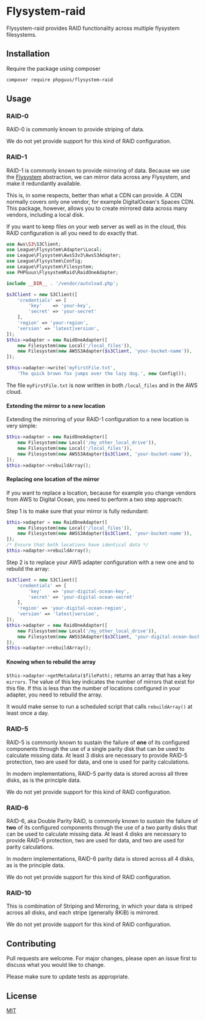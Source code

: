 # Flysystem-raid

Flysystem-raid provides RAID functionality across multiple flysystem filesystems. 

## Installation

Require the package using composer

```bash
composer require phpguus/flysystem-raid
```

## Usage

### RAID-0

RAID-0 is commonly known to provide striping of data.

We do not yet provide support for this kind of RAID configuration.

### RAID-1

RAID-1 is commonly known to provide mirroring of data. Because we use the
[Flysystem](https://github.com/thephpleague/flysystem) abstraction, we can
mirror data across any Flysystem, and make it redundantly available.

This is, in some respects, better than what a CDN can provide. A CDN normally
covers only one vendor, for example DigitalOcean's Spaces CDN. This package,
however, allows you to create mirrored data across many vendors, including a
local disk.

If you want to keep files on your web server as well as in the cloud, this RAID
configuration is all you need to do exactly that.

```php
use Aws\S3\S3Client;
use League\Flysystem\Adapter\Local;
use League\Flysystem\AwsS3v3\AwsS3Adapter;
use League\Flysystem\Config;
use League\Flysystem\Filesystem;
use PHPGuus\FlysystemRaid\RaidOneAdapter;

include __DIR__ . '/vendor/autoload.php';

$s3Client = new S3Client([
    'credentials' => [
        'key'    => 'your-key',
        'secret' => 'your-secret'
    ],
    'region' => 'your-region',
    'version' => 'latest|version',
]);
$this->adapter = new RaidOneAdapter([
    new Filesystem(new Local('/local_files')),
    new Filesystem(new AWSS3Adapter($s3Client, 'your-bucket-name')),
]);

$this->adapter->write('myFirstFile.txt',
    'The quick brown fox jumps over the lazy dog.', new Config());
```

The file `myFirstFile.txt` is now written in both `/local_files` and in the AWS
cloud.

#### Extending the mirror to a new location

Extending the mirroring of your RAID-1 configuration to a new location is very
simple:

```php
$this->adapter = new RaidOneAdapter([
    new Filesystem(new Local('/my_other_local_drive')),
    new Filesystem(new Local('/local_files')),
    new Filesystem(new AWSS3Adapter($s3Client, 'your-bucket-name')),
]);
$this->adapter->rebuildArray();
```

#### Replacing one location of the mirror

If you want to replace a location, because for example you change vendors from
AWS to Digital Ocean, you need to perform a two step approach:

Step 1 is to make sure that your mirror is fully redundant:

```php
$this->adapter = new RaidOneAdapter([
    new Filesystem(new Local('/local_files')),
    new Filesystem(new AWSS3Adapter($s3Client, 'your-bucket-name')),
]);
/* Ensure that both locations have identical data */
$this->adapter->rebuildArray();
```

Step 2 is to replace your AWS adapter configuration with a new one and to
rebuild the array:

```php
$s3Client = new S3Client([
    'credentials' => [
        'key'    => 'your-digital-ocean-key',
        'secret' => 'your-digital-ocean-secret'
    ],
    'region' => 'your-digital-ocean-region',
    'version' => 'latest|version',
]);
$this->adapter = new RaidOneAdapter([
    new Filesystem(new Local('/my_other_local_drive')),
    new Filesystem(new AWSS3Adapter($s3Client, 'your-digital-ocean-bucket-name')),
]);
$this->adapter->rebuildArray();
``` 

#### Knowing when to rebuild the array

```$this->adapter->getMetadata($filePath);``` returns an array that has a key
`mirrors`. The value of this key indicates the number of mirrors that exist for
this file. If this is less than the number of locations configured in your
adapter, you need to rebuild the array.

It would make sense to run a scheduled script that calls `rebuildArray()` at
least once a day. 

### RAID-5

RAID-5 is commonly known to sustain the failure of **one** of its configured
components through the use of a single parity disk that can be used to
calculate missing data. At least 3 disks are necessary to provide RAID-5
protection, two are used for data, and one is used for parity calculations.

In modern implementations, RAID-5 parity data is stored across all three disks,
as is the principle data.

We do not yet provide support for this kind of RAID configuration.

### RAID-6

RAID-6, aka Double Parity RAID, is commonly known to sustain the failure of
**two** of its configured components through the use of a two parity disks that
can be used to calculate missing data. At least 4 disks are necessary to
provide RAID-6 protection, two are used for data, and two are used for parity
calculations.

In modern implementations, RAID-6 parity data is stored across all 4 disks,
as is the principle data.

We do not yet provide support for this kind of RAID configuration.

### RAID-10

This is combination of Striping and Mirroring, in which your data is striped
across all disks, and each stripe (generally 8KiB) is mirrored.

We do not yet provide support for this kind of RAID configuration.

## Contributing
Pull requests are welcome. For major changes, please open an issue first to
discuss what you would like to change.

Please make sure to update tests as appropriate.

## License
[MIT](./LICENSE.md)